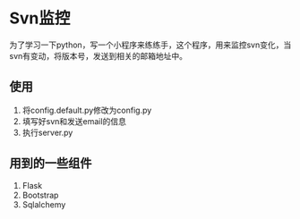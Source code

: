 # Svn监控

为了学习一下python，写一个小程序来练练手，这个程序，用来监控svn变化，当svn有变动，将版本号，发送到相关的邮箱地址中。

## 使用

1. 将config.default.py修改为config.py
2. 填写好svn和发送email的信息
3. 执行server.py

## 用到的一些组件

1. Flask
2. Bootstrap
3. Sqlalchemy